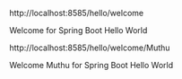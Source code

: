 http://localhost:8585/hello/welcome

Welcome for Spring Boot Hello World

http://localhost:8585/hello/welcome/Muthu

Welcome Muthu for Spring Boot Hello World